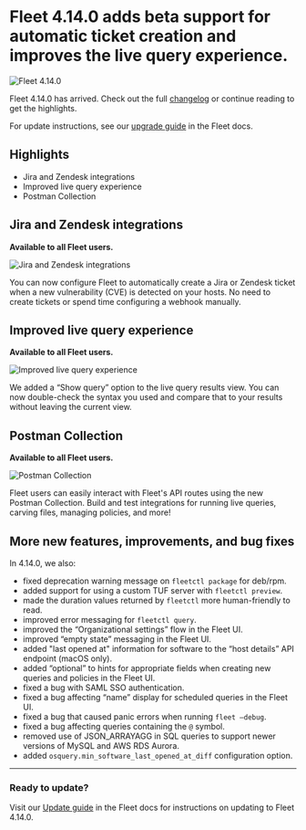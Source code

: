 # Fleet 4.14.0 adds beta support for automatic ticket creation and improves the live query experience.

![Fleet 4.14.0](/images/articles/4-14-0-cover-1600x900@2x.png)

Fleet 4.14.0 has arrived. Check out the full [changelog](https://github.com/fleetdm/fleet/releases/tag/fleet-v4.14.0) or continue reading to get the highlights.

For update instructions, see our [upgrade guide](https://fleetdm.com/docs/deploying/upgrading-fleet) in the Fleet docs.

## Highlights
- Jira and Zendesk integrations
- Improved live query experience
- Postman Collection

## Jira and Zendesk integrations
**Available to all Fleet users.**

![Jira and Zendesk integrations](/images/articles/jira-integration-1600x900@2x.png)

You can now configure Fleet to automatically create a Jira or Zendesk ticket when a new vulnerability (CVE) is detected on your hosts. No need to create tickets or spend time configuring a webhook manually. 

## Improved live query experience
**Available to all Fleet users.**

![Improved live query experience](/images/articles/show-query-1600x900@2x.png)

We added a “Show query” option to the live query results view. You can now double-check the syntax you used and compare that to your results without leaving the current view.

## Postman Collection
**Available to all Fleet users.**

![Postman Collection](/images/articles/postman-collection-1600x900@2x.png)

Fleet users can easily interact with Fleet's API routes using the new Postman Collection. Build and test integrations for running live queries, carving files, managing policies, and more!

## More new features, improvements, and bug fixes

In 4.14.0, we also:

- fixed deprecation warning message on `fleetctl package` for deb/rpm.
- added support for using a custom TUF server with `fleetctl preview`.
- made the duration values returned by `fleetctl` more human-friendly to read.
- improved error messaging for `fleetctl query`.
- improved the “Organizational settings” flow in the Fleet UI.
- improved “empty state” messaging in the Fleet UI.
- added "last opened at" information for software to the “host details” API endpoint (macOS only).
- added “optional” to hints for appropriate fields when creating new queries and policies in the Fleet UI. 
- fixed a bug with SAML SSO authentication.
- fixed a bug affecting “name” display for scheduled queries in the Fleet UI. 
- fixed a bug that caused panic errors when running `fleet –debug`. 
- fixed a bug affecting queries containing the `@` symbol.
- removed use of JSON_ARRAYAGG in SQL queries to support newer versions of MySQL and AWS RDS Aurora.
- added `osquery.min_software_last_opened_at_diff` configuration option.

---

### Ready to update?

Visit our [Update guide](https://fleetdm.com/docs/deploying/upgrading-fleet) in the Fleet docs for instructions on updating to Fleet 4.14.0.

<meta name="category" value="releases">
<meta name="authorFullName" value="Kathy Satterlee">
<meta name="authorGitHubUsername" value="ksatter">
<meta name="publishedOn" value="2022-05-06">
<meta name="articleTitle" value="Fleet 4.14.0 adds beta support for automatic ticket creation and improves the live query experience.">
<meta name="articleImageUrl" value="/images/articles/4-14-0-cover-1600x900@2x.png">